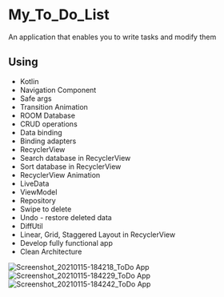 # My_To_Do_List
An application that enables you to write tasks and modify them

## Using 
* Kotlin
* Navigation Component
* Safe args
* Transition Animation
* ROOM Database
* CRUD operations
* Data binding
* Binding adapters
* RecyclerView
* Search database in RecyclerView
* Sort database in RecyclerView
* RecyclerView Animation
* LiveData
* ViewModel
* Repository
* Swipe to delete
* Undo - restore deleted data
* DiffUtil
* Linear, Grid, Staggered Layout in RecyclerView
* Develop fully functional app
* Clean Architecture

![Screenshot_20210115-184218_ToDo App](https://user-images.githubusercontent.com/50237875/104754277-b41a5180-5761-11eb-9628-e78db9577897.jpg) ![Screenshot_20210115-184229_ToDo App](https://user-images.githubusercontent.com/50237875/104754341-c7c5b800-5761-11eb-81d1-166ce103a1c7.jpg) ![Screenshot_20210115-184242_ToDo App](https://user-images.githubusercontent.com/50237875/104754404-d8762e00-5761-11eb-91e7-9515e3b89fdb.jpg)
